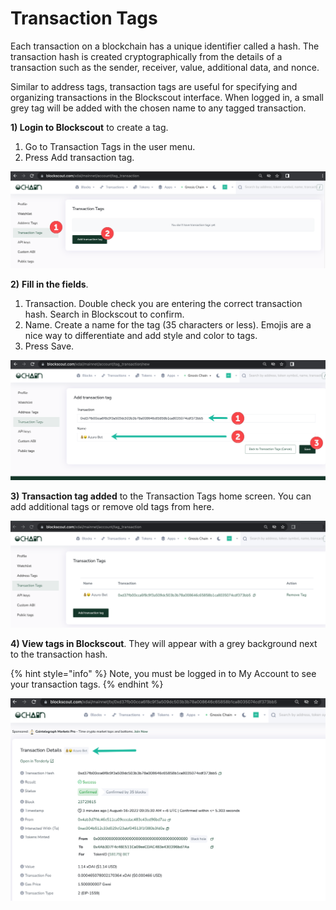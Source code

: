 # Transaction Tags

Each transaction on a blockchain has a unique identifier called a hash. The transaction hash is created cryptographically from the details of a transaction such as the sender, receiver, value, additional data, and nonce.&#x20;

Similar to address tags, transaction tags are useful for specifying and organizing  transactions in the Blockscout interface.  When  logged in, a small grey tag will be added with the chosen name to any tagged transaction.

**1) Login to Blockscout** to create a tag.

1. Go to Transaction Tags in the user menu.
2. Press Add transaction tag.

![](../../.gitbook/assets/tr-1.png)

**2)** **Fill in the fields**.

1. Transaction. Double check you are entering the correct transaction hash. Search in Blockscout to confirm.
2. Name. Create a name for the tag (35 characters or less). Emojis are a nice way to differentiate and add style and color to tags.
3. Press Save.

![](../../.gitbook/assets/tr-2.png)

**3) Transaction tag added** to the Transaction Tags home screen. You can add additional tags or remove old tags from here.

![](../../.gitbook/assets/tr-3.png)

**4) View tags in Blockscout**. They will appear with a grey background next to the transaction hash.

{% hint style="info" %}
Note, you must be logged in to My Account to see your transaction tags.
{% endhint %}

![](../../.gitbook/assets/tr-4.png)
